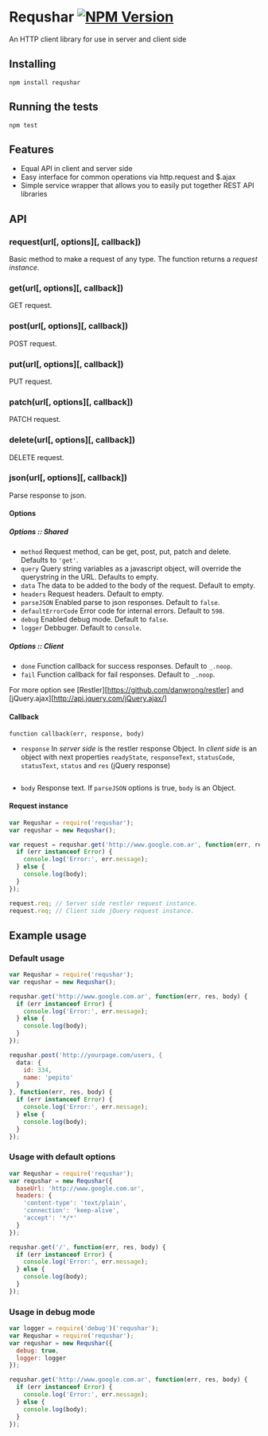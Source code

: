 Requshar [![NPM Version](https://img.shields.io/npm/v/requshar.svg?style=flat)](https://www.npmjs.com/package/requshar)
========

An HTTP client library for use in server and client side


Installing
----------

```
npm install requshar
```


Running the tests
-----------------

```
npm test
```


Features
--------

* Equal API in client and server side
* Easy interface for common operations via http.request and $.ajax
* Simple service wrapper that allows you to easily put together REST API libraries


API
---

### request(url[, options\][, callback])

Basic method to make a request of any type. The function returns a *request instance*.

### get(url[, options\][, callback])

GET request.

### post(url[, options\][, callback])

POST request.

### put(url[, options\][, callback])

PUT request.

### patch(url[, options\][, callback])

PATCH request.

### delete(url[, options\][, callback])

DELETE request.

### json(url[, options\][, callback])

Parse response to json.

#### Options

##### Options :: Shared 

* `method` Request method, can be get, post, put, patch and delete. Defaults to `'get'`.
* `query` Query string variables as a javascript object, will override the querystring in the URL. Defaults to empty.
* `data` The data to be added to the body of the request. Default to empty.
* `headers` Request headers. Default to empty.
* `parseJSON` Enabled parse to json responses. Default to `false`.
* `defaultErrorCode` Error code for internal errors. Default to `598`.
* `debug` Enabled debug mode. Default to `false`.
* `logger` Debbuger. Default to `console`.

##### Options :: Client

* `done` Function callback for success responses. Default to `_.noop`.
* `fail` Function callback for fail responses. Default to `_.noop`.

For more option see [Restler][https://github.com/danwrong/restler] and [jQuery.ajax][http://api.jquery.com/jQuery.ajax/]

#### Callback

`function callback(err, response, body)`

* `response` In _server side_ is the restler response Object. In _client side_ is an object with next properties `readyState`, `responseText`, `statusCode`, `statusText`, `status` and `res` (jQuery response)
  ```
* `body` Response text. If `parseJSON` options is true, `body` is an Object.

#### Request instance

```javascript
var Requshar = require('requshar');
var requshar = new Requshar();

var request = requshar.get('http://www.google.com.ar', function(err, res, body) {
  if (err instanceof Error) {
    console.log('Error:', err.message);
  } else {
    console.log(body);
  }
});

request.req; // Server side restler request instance.
request.req; // Client side jQuery request instance.
```


Example usage
-------------

### Default usage

```javascript
var Requshar = require('requshar');
var requshar = new Requshar();

requshar.get('http://www.google.com.ar', function(err, res, body) {
  if (err instanceof Error) {
    console.log('Error:', err.message);
  } else {
    console.log(body);
  }
});

requshar.post('http://yourpage.com/users, {
  data: {
    id: 334,
    name: 'pepito'
  }
}, function(err, res, body) {
  if (err instanceof Error) {
    console.log('Error:', err.message);
  } else {
    console.log(body);
  }
});
```

### Usage with default options

```javascript
var Requshar = require('requshar');
var requshar = new Requshar({
  baseUrl: 'http://www.google.com.ar',
  headers: {
    'content-type': 'text/plain',
    'connection': 'keep-alive',
    'accept': '*/*'
  }
});

requshar.get('/', function(err, res, body) {
  if (err instanceof Error) {
    console.log('Error:', err.message);
  } else {
    console.log(body);
  }
});
```

### Usage in debug mode

```javascript
var logger = require('debug')('requshar');
var Requshar = require('requshar');
var requshar = new Requshar({
  debug: true,
  logger: logger
});

requshar.get('http://www.google.com.ar', function(err, res, body) {
  if (err instanceof Error) {
    console.log('Error:', err.message);
  } else {
    console.log(body);
  }
});
```
